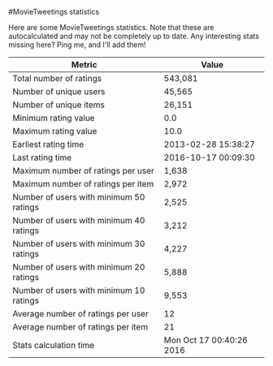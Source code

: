 #MovieTweetings statistics

Here are some MovieTweetings statistics. Note that these are autocalculated and may not be completely up to date. Any interesting stats missing here? Ping me, and I'll add them!

Metric | Value
--- | ---
Total number of ratings                 | 543,081
Number of unique users                  | 45,565
Number of unique items                  | 26,151
Minimum rating value                    | 0.0
Maximum rating value                    | 10.0
Earliest rating time                    | 2013-02-28 15:38:27
Last rating time                        | 2016-10-17 00:09:30
Maximum number of ratings per user      | 1,638
Maximum number of ratings per item      | 2,972
Number of users with minimum 50 ratings | 2,525
Number of users with minimum 40 ratings | 3,212
Number of users with minimum 30 ratings | 4,227
Number of users with minimum 20 ratings | 5,888
Number of users with minimum 10 ratings | 9,553
Average number of ratings per user      | 12
Average number of ratings per item      | 21
Stats calculation time                  | Mon Oct 17 00:40:26 2016

